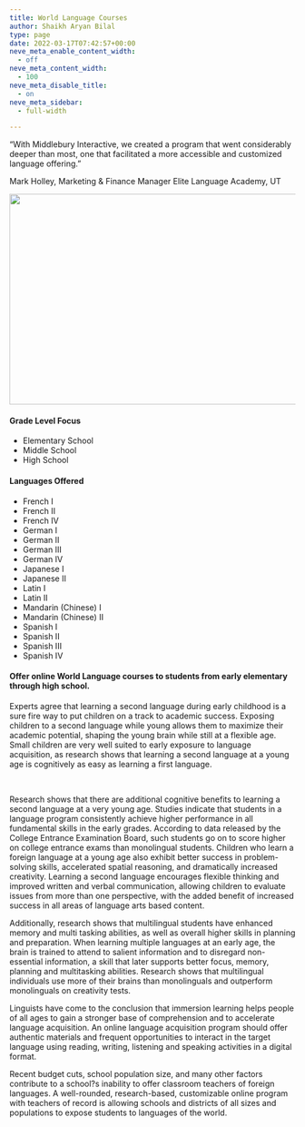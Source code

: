 ```yaml
---
title: World Language Courses
author: Shaikh Aryan Bilal
type: page
date: 2022-03-17T07:42:57+00:00
neve_meta_enable_content_width:
  - off
neve_meta_content_width:
  - 100
neve_meta_disable_title:
  - on
neve_meta_sidebar:
  - full-width

---
```

“With Middlebury Interactive, we created a program that went considerably deeper than most, one that facilitated a more accessible and customized language offering.”

Mark Holley, Marketing & Finance Manager Elite Language Academy, UT

<img width="660" height="371" src="https://backbone.atnr.com.pk/wp-content/uploads/2022/03/mmw_foreignlanguage04061.jpg" alt="" loading="lazy" srcset="https://backbone.atnr.com.pk/wp-content/uploads/2022/03/mmw_foreignlanguage04061.jpg 660w, https://backbone.atnr.com.pk/wp-content/uploads/2022/03/mmw_foreignlanguage04061-300x169.jpg 300w" sizes="(max-width: 660px) 100vw, 660px" /> 

#### Grade Level Focus  


  * Elementary School
  * Middle School
  * High School

#### Languages Offered

  * French I
  * French II
  * French IV
  * German I
  * German II
  * German III
  * German IV
  * Japanese I
  * Japanese II
  * Latin I
  * Latin II
  * Mandarin (Chinese) I
  * Mandarin (Chinese) II
  * Spanish I
  * Spanish II
  * Spanish III
  * Spanish IV

#### Offer online World Language courses to students from early elementary through high school.

Experts agree that learning a second language during early childhood is a sure fire way to put children on a track to academic success. Exposing children to a second language while young allows them to maximize their academic potential, shaping the young brain while still at a flexible age. Small children are very well suited to early exposure to language acquisition, as research shows that learning a second language at a young age is cognitively as easy as learning a first language.

 

Research shows that there are additional cognitive benefits to learning a second language at a very young age. Studies indicate that students in a language program consistently achieve higher performance in all fundamental skills in the early grades. According to data released by the College Entrance Examination Board, such students go on to score higher on college entrance exams than monolingual students. Children who learn a foreign language at a young age also exhibit better success in problem-solving skills, accelerated spatial reasoning, and dramatically increased creativity. Learning a second language encourages flexible thinking and improved written and verbal communication, allowing children to evaluate issues from more than one perspective, with the added benefit of increased success in all areas of language arts based content.

Additionally, research shows that multilingual students have enhanced memory and multi tasking abilities, as well as overall higher skills in planning and preparation. When learning multiple languages at an early age, the brain is trained to attend to salient information and to disregard non-essential information, a skill that later supports better focus, memory, planning and multitasking abilities. Research shows that multilingual individuals use more of their brains than monolinguals and outperform monolinguals on creativity tests.

Linguists have come to the conclusion that immersion learning helps people of all ages to gain a stronger base of comprehension and to accelerate language acquisition. An online language acquisition program should offer authentic materials and frequent opportunities to interact in the target language using reading, writing, listening and speaking activities in a digital format.

Recent budget cuts, school population size, and many other factors contribute to a school?s inability to offer classroom teachers of foreign languages. A well-rounded, research-based, customizable online program with teachers of record is allowing schools and districts of all sizes and populations to expose students to languages of the world.